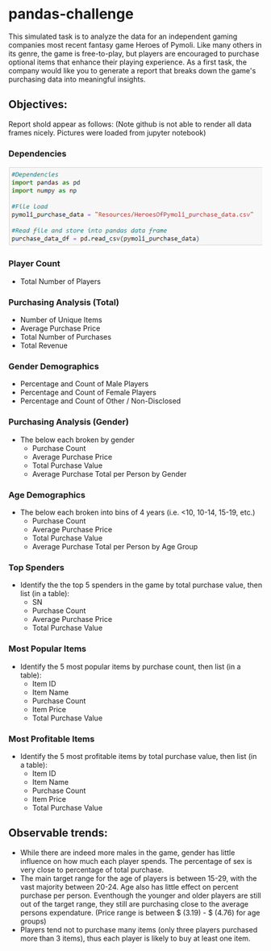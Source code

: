 # pandas-challenge

This simulated task is to analyze the data for an independent gaming companies most recent fantasy game Heroes of Pymoli.
Like many others in its genre, the game is free-to-play, but players are encouraged to purchase optional items that enhance their playing experience. 
As a first task, the company would like you to generate a report that breaks down the game's purchasing data into meaningful insights.


## Objectives:
Report shold appear as follows: 
(Note github is not able to render all data frames nicely. Pictures were loaded from jupyter notebook)

### Dependencies
![Dependencies](./img/dependencies.png)

### Player Count
* Total Number of Players



### Purchasing Analysis (Total)
* Number of Unique Items
* Average Purchase Price
* Total Number of Purchases
* Total Revenue



### Gender Demographics
* Percentage and Count of Male Players
* Percentage and Count of Female Players
* Percentage and Count of Other / Non-Disclosed



### Purchasing Analysis (Gender)
* The below each broken by gender
  * Purchase Count
  * Average Purchase Price
  * Total Purchase Value
  * Average Purchase Total per Person by Gender



### Age Demographics
* The below each broken into bins of 4 years (i.e. &lt;10, 10-14, 15-19, etc.)
  * Purchase Count
  * Average Purchase Price
  * Total Purchase Value
  * Average Purchase Total per Person by Age Group



### Top Spenders
* Identify the the top 5 spenders in the game by total purchase value, then list (in a table):
  * SN
  * Purchase Count
  * Average Purchase Price
  * Total Purchase Value
  
  
  
### Most Popular Items
* Identify the 5 most popular items by purchase count, then list (in a table):
  * Item ID
  * Item Name
  * Purchase Count
  * Item Price
  * Total Purchase Value



### Most Profitable Items
* Identify the 5 most profitable items by total purchase value, then list (in a table):
  * Item ID
  * Item Name
  * Purchase Count
  * Item Price
  * Total Purchase Value



## Observable trends:
 * While there are indeed more males in the game, gender has little influence on how much each player spends. The percentage of sex is very close to percentage      of total purchase.
 * The main target range for the age of players is between 15-29, with the vast majority between 20-24. Age also has little effect on percent purchase per          person. Eventhough the younger and older players are still out of the target range, they still are purchasing close to the average persons expendature. (Price    range is between $ (3.19) - $ (4.76) for age groups)
 * Players tend not to purchase many items (only three players purchased more than 3 items), thus each player is likely to buy at least one item.
